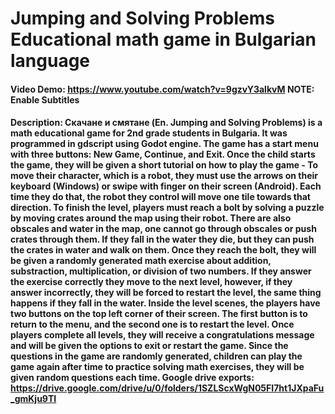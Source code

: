 # Jumping and Solving Problems Educational math game in Bulgarian language
#### Video Demo:  https://www.youtube.com/watch?v=9gzvY3alkvM NOTE: Enable Subtitles
#### Description: Скачане и смятане (En. Jumping and Solving Problems) is a math educational game for 2nd grade students in Bulgaria. It was programmed in gdscript using Godot engine. The game has a start menu with three buttons: New Game, Continue, and Exit. Once the child starts the game, they will be given a short tutorial on how to play the game - To move their character, which is a robot, they must use the arrows on their keyboard (Windows) or swipe with finger on their screen (Android). Each time they do that, the robot they control will move one tile towards that direction. To finish the level, players must reach a bolt by solving a puzzle by moving crates around the map using their robot. There are also obscales and water in the map, one cannot go through obscales or push crates through them. If they fall in the water they die, but they can push the crates in water and walk on them. Once they reach the bolt, they will be given a randomly generated math exercise about addition, substraction, multiplication, or division of two numbers. If they answer the exercise correctly they move to the next level, however, if they answer incorrectly, they will be forced to restart the level, the same thing happens if they fall in the water. Inside the level scenes, the players have two buttons on the top left corner of their screen. The first button is to return to the menu, and the second one is to restart the level. Once players complete all levels, they will receive a congratulations message and will be given the options to exit or restart the game. Since the questions in the game are randomly generated, children can play the game again after time to practice solving math exercises, they will be given random questions each time. Google drive exports: https://drive.google.com/drive/u/0/folders/1SZLScxWgN05FI7ht1JXpaFu_gmKju9TI

